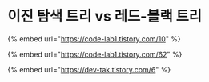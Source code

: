 # 이진 탐색 트리 vs 레드-블랙 트리

{% embed url="https://code-lab1.tistory.com/10" %}

{% embed url="https://code-lab1.tistory.com/62" %}

{% embed url="https://dev-tak.tistory.com/6" %}
